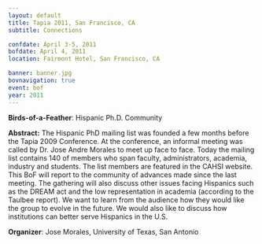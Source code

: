 ```yaml
---
layout: default
title: Tapia 2011, San Francisco, CA
subtitle: Connections

confdate: April 3-5, 2011
bofdate: April 4, 2011
location: Fairmont Hotel, San Francisco, CA

banner: banner.jpg
bovnavigation: true
event: bof
year: 2011
---
```


**Birds-of-a-Feather**: Hispanic Ph.D. Community

**Abstract:**
The Hispanic PhD mailing list was founded a few months before the Tapia 2009 Conference. At the conference, an informal meeting was called by Dr. Jose Andre Morales to meet up face to face. Today the mailing list contains 140 of members who span faculty, administrators, academia, industry and students. The list members are featured in the CAHSI website. This BoF will report to the community of advances made since the last meeting. The gathering will also discuss other issues facing Hispanics such as the DREAM act and the low representation in academia (according to the Taulbee report). We want to learn from the audience how they would like the group to evolve in the future. We would also like to discuss how institutions can better serve Hispanics in the U.S.

**Organizer**: Jose Morales, University of Texas, San Antonio
